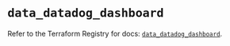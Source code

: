 # `data_datadog_dashboard`

Refer to the Terraform Registry for docs: [`data_datadog_dashboard`](https://registry.terraform.io/providers/datadog/datadog/3.44.1/docs/data-sources/dashboard).
